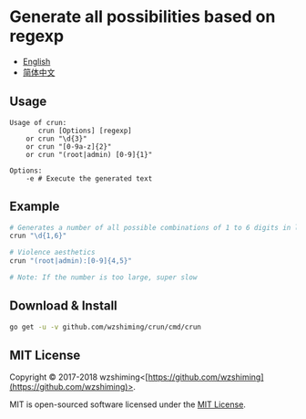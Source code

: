 # Generate all possibilities based on regexp

 - [English](./README.md)
 - [简体中文](./README_cn.md)

## Usage

```
Usage of crun:
       crun [Options] [regexp]
    or crun "\d{3}"
    or crun "[0-9a-z]{2}"
    or crun "(root|admin) [0-9]{1}"

Options:
	-e # Execute the generated text
```

## Example

``` bash
# Generates a number of all possible combinations of 1 to 6 digits in length
crun "\d{1,6}"

# Violence aesthetics
crun "(root|admin):[0-9]{4,5}"

# Note: If the number is too large, super slow
```

## Download & Install
``` bash
go get -u -v github.com/wzshiming/crun/cmd/crun
```

## MIT License

Copyright © 2017-2018 wzshiming<[https://github.com/wzshiming](https://github.com/wzshiming)>.

MIT is open-sourced software licensed under the [MIT License](https://opensource.org/licenses/MIT).
